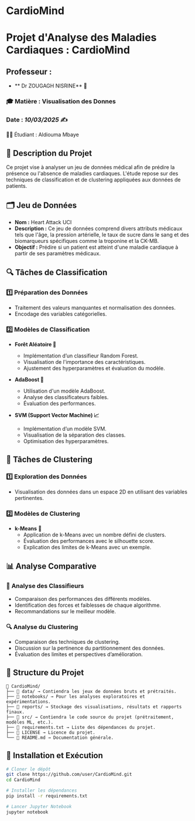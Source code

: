 # CardioMind
# **Projet d'Analyse des Maladies Cardiaques : CardioMind**

##  **Professeur :**
- **  Dr ZOUGAGH NISRINE** 🌟

### 🎓 **Matière** : Visualisation des Donnes 

### Date : *10/03/2025* ✍️
👨‍💻 Étudiant : Aldiouma Mbaye

## 📌 **Description du Projet**
Ce projet vise à analyser un jeu de données médical afin de prédire la présence ou l'absence de maladies cardiaques. L'étude repose sur des techniques de classification et de clustering appliquées aux données de patients.

## 🗂 **Jeu de Données**
- **Nom :** Heart Attack UCI
- **Description :** Ce jeu de données comprend divers attributs médicaux tels que l'âge, la pression artérielle, le taux de sucre dans le sang et des biomarqueurs spécifiques comme la troponine et la CK-MB.
- **Objectif :** Prédire si un patient est atteint d'une maladie cardiaque à partir de ses paramètres médicaux.

## 🔍 **Tâches de Classification**
### 1️⃣ **Préparation des Données**
- Traitement des valeurs manquantes et normalisation des données.
- Encodage des variables catégorielles.

### 2️⃣ **Modèles de Classification**
- **Forêt Aléatoire 🌲**
  - Implémentation d’un classifieur Random Forest.
  - Visualisation de l'importance des caractéristiques.
  - Ajustement des hyperparamètres et évaluation du modèle.
  
- **AdaBoost 🚀**
  - Utilisation d'un modèle AdaBoost.
  - Analyse des classificateurs faibles.
  - Évaluation des performances.
  
- **SVM (Support Vector Machine) 📈**
  - Implémentation d’un modèle SVM.
  - Visualisation de la séparation des classes.
  - Optimisation des hyperparamètres.
  
## 🧩 **Tâches de Clustering**
### 1️⃣ **Exploration des Données**
- Visualisation des données dans un espace 2D en utilisant des variables pertinentes.

### 2️⃣ **Modèles de Clustering**
- **k-Means** 🔵
  - Application de k-Means avec un nombre défini de clusters.
  - Évaluation des performances avec le silhouette score.
  - Explication des limites de k-Means avec un exemple.

## 📊 **Analyse Comparative**
### 🔬 **Analyse des Classifieurs**
- Comparaison des performances des différents modèles.
- Identification des forces et faiblesses de chaque algorithme.
- Recommandations sur le meilleur modèle.

### 🔍 **Analyse du Clustering**
- Comparaison des techniques de clustering.
- Discussion sur la pertinence du partitionnement des données.
- Évaluation des limites et perspectives d’amélioration.

## 📁 **Structure du Projet**
```
📂 CardioMind/
├── 📁 data/ → Contiendra les jeux de données bruts et prétraités.
├── 📁 notebooks/ → Pour les analyses exploratoires et expérimentations.
├── 📁 reports/ → Stockage des visualisations, résultats et rapports finaux.
├── 📁 src/ → Contiendra le code source du projet (prétraitement, modèles ML, etc.).
├── 📄 requirements.txt → Liste des dépendances du projet.
├── 📄 LICENSE → Licence du projet.
└── 📄 README.md → Documentation générale.
```

## 🏁 **Installation et Exécution**
```bash
# Cloner le dépôt
git clone https://github.com/user/CardioMind.git
cd CardioMind

# Installer les dépendances
pip install -r requirements.txt

# Lancer Jupyter Notebook
jupyter notebook
```
